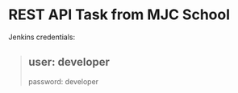 # REST API Task from MJC School

Jenkins credentials:
> user: developer
> ---
> password: developer
